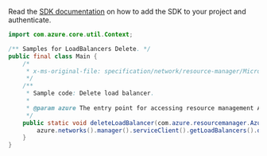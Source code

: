 Read the [SDK documentation](https://github.com/Azure/azure-sdk-for-java/blob/azure-resourcemanager_2.15.0/sdk/resourcemanager/azure-resourcemanager/README.md) on how to add the SDK to your project and authenticate.

```java
import com.azure.core.util.Context;

/** Samples for LoadBalancers Delete. */
public final class Main {
    /*
     * x-ms-original-file: specification/network/resource-manager/Microsoft.Network/stable/2021-05-01/examples/LoadBalancerDelete.json
     */
    /**
     * Sample code: Delete load balancer.
     *
     * @param azure The entry point for accessing resource management APIs in Azure.
     */
    public static void deleteLoadBalancer(com.azure.resourcemanager.AzureResourceManager azure) {
        azure.networks().manager().serviceClient().getLoadBalancers().delete("rg1", "lb", Context.NONE);
    }
}
```
